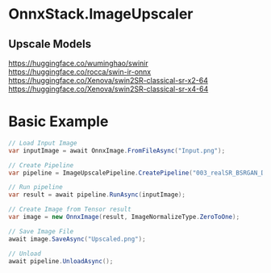 ﻿# OnnxStack.ImageUpscaler

## Upscale Models
https://huggingface.co/wuminghao/swinir
https://huggingface.co/rocca/swin-ir-onnx
https://huggingface.co/Xenova/swin2SR-classical-sr-x2-64
https://huggingface.co/Xenova/swin2SR-classical-sr-x4-64


# Basic Example
```csharp
// Load Input Image
var inputImage = await OnnxImage.FromFileAsync("Input.png");

// Create Pipeline
var pipeline = ImageUpscalePipeline.CreatePipeline("003_realSR_BSRGAN_DFO_s64w8_SwinIR-M_x4_GAN.onnx", scaleFactor: 4);

// Run pipeline
var result = await pipeline.RunAsync(inputImage);

// Create Image from Tensor result
var image = new OnnxImage(result, ImageNormalizeType.ZeroToOne);

// Save Image File
await image.SaveAsync("Upscaled.png");

// Unload
await pipeline.UnloadAsync();
```